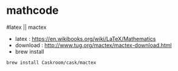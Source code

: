 # mathcode

#latex || mactex
- latex : https://en.wikibooks.org/wiki/LaTeX/Mathematics
- download : http://www.tug.org/mactex/mactex-download.html
- brew install
```
brew install Caskroom/cask/mactex
```
